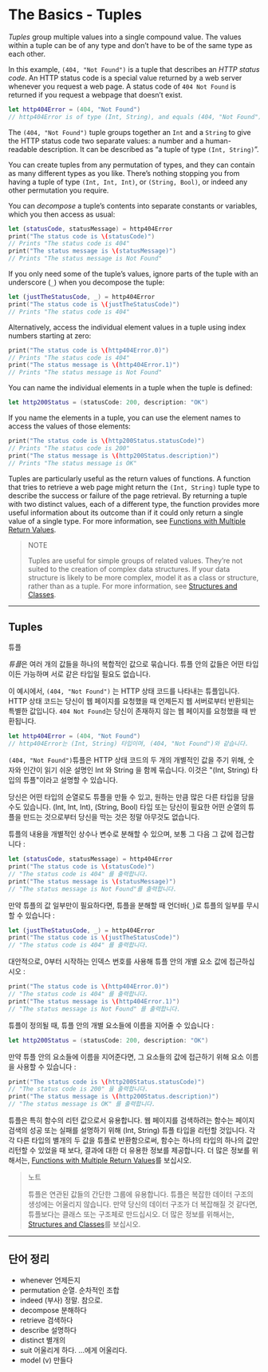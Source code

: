 # The Basics - Tuples



*Tuples* group multiple values into a single compound value. The values within a tuple can be of any type and don’t have to be of the same type as each other.

In this example, `(404, "Not Found")` is a tuple that describes an *HTTP status code*. An HTTP status code is a special value returned by a web server whenever you request a web page. A status code of `404 Not Found` is returned if you request a webpage that doesn’t exist.

``` swift
let http404Error = (404, "Not Found")
// http404Error is of type (Int, String), and equals (404, "Not Found")
```

The `(404, "Not Found")` tuple groups together an `Int` and a `String` to give the HTTP status code two separate values: a number and a human-readable description. It can be described as “a tuple of type `(Int, String)`”.

You can create tuples from any permutation of types, and they can contain as many different types as you like. There’s nothing stopping you from having a tuple of type `(Int, Int, Int)`, or `(String, Bool)`, or indeed any other permutation you require.

You can *decompose* a tuple’s contents into separate constants or variables, which you then access as usual:

``` swift
let (statusCode, statusMessage) = http404Error
print("The status code is \(statusCode)")
// Prints "The status code is 404"
print("The status message is \(statusMessage)")
// Prints "The status message is Not Found"
```

If you only need some of the tuple’s values, ignore parts of the tuple with an underscore (`_`) when you decompose the tuple:

``` swift
let (justTheStatusCode, _) = http404Error
print("The status code is \(justTheStatusCode)")
// Prints "The status code is 404"
```

Alternatively, access the individual element values in a tuple using index numbers starting at zero:

``` swift
print("The status code is \(http404Error.0)")
// Prints "The status code is 404"
print("The status message is \(http404Error.1)")
// Prints "The status message is Not Found"
```

You can name the individual elements in a tuple when the tuple is defined:

``` swift
let http200Status = (statusCode: 200, description: "OK")
```

If you name the elements in a tuple, you can use the element names to access the values of those elements:

``` swift
print("The status code is \(http200Status.statusCode)")
// Prints "The status code is 200"
print("The status message is \(http200Status.description)")
// Prints "The status message is OK"
```

Tuples are particularly useful as the return values of functions. A function that tries to retrieve a web page might return the `(Int, String)` tuple type to describe the success or failure of the page retrieval. By returning a tuple with two distinct values, each of a different type, the function provides more useful information about its outcome than if it could only return a single value of a single type. For more information, see [Functions with Multiple Return Values](https://docs.swift.org/swift-book/LanguageGuide/Functions.html#ID164).

>  NOTE
>
> Tuples are useful for simple groups of related values. They’re not suited to the creation of complex data structures. If your data structure is likely to be more complex, model it as a class or structure, rather than as a tuple. For more information, see [Structures and Classes](https://docs.swift.org/swift-book/LanguageGuide/ClassesAndStructures.html).



---

## Tuples

튜플

*튜플*은 여러 개의 값들을 하나의 복합적인 값으로 묶습니다. 튜플 안의 값들은 어떤 타입이든 가능하며 서로 같은 타입일 필요도 없습니다.

이 예시에서, `(404, "Not Found")` 는 HTTP 상태 코드를 나타내는 튜플입니다. HTTP 상태 코드는 당신이 웹 페이지를 요청했을 때 언제든지 웹 서버로부터 반환되는 특별한 값입니다. `404 Not Found`는 당신이 존재하지 않는 웹 페이지를 요청했을 때 반환됩니다.

``` swift
let http404Error = (404, "Not Found")
// http404Error는 (Int, String) 타입이며, (404, "Not Found")와 같습니다.
```

`(404, "Not Found")`튜플은 HTTP 상태 코드의 두 개의 개별적인 값을 주기 위해, 숫자와 인간이 읽기 쉬운 설명인 Int 와 String 을 함께 묶습니다. 이것은 "(Int, String) 타입의 튜플"이라고 설명할 수 있습니다.

당신은 어떤 타입의 순열로도 튜플을 만들 수 있고, 원하는 만큼 많은 다른 타입을 담을 수도 있습니다. (Int, Int, Int), (String, Bool) 타입 또는 당신이 필요한 어떤 순열의 튜플을 만드는 것으로부터 당신을 막는 것은 정말 아무것도 없습니다.

튜플의 내용을 개별적인 상수나 변수로 분해할 수 있으며, 보통 그 다음 그 값에 접근합니다 :

``` swift
let (statusCode, statusMessage) = http404Error
print("The status code is \(statusCode)")
// "The status code is 404" 를 출력합니다.
print("The status message is \(statusMessage)")
// "The status message is Not Found"를 출력합니다.
```

만약 튜플의 값 일부만이 필요하다면, 튜플을 분해할 때 언더바(`_`)로 튜플의 일부를 무시할 수 있습니다 : 

``` swift
let (justTheStatusCode, _) = http404Error
print("The status code is \(justTheStatusCode)")
// "The status code is 404" 를 출력합니다.
```

대안적으로, 0부터 시작하는 인덱스 번호를 사용해 튜플 안의 개별 요소 값에 접근하십시오 :

``` swift
print("The status code is \(http404Error.0)")
// "The status code is 404" 를 출력합니다.
print("The status message is \(http404Error.1)")
// "The status message is Not Found" 를 출력합니다.            
```

튜플이 정의될 때, 튜플 안의 개별 요소들에 이름을 지어줄 수 있습니다 : 

``` swift
let http200Status = (statusCode: 200, description: "OK")
```

만약 튜플 안의 요소들에 이름을 지어준다면, 그 요소들의 값에 접근하기 위해 요소 이름을 사용할 수 있습니다 :

``` swift
print("The status code is \(http200Status.statusCode)")
// "The status code is 200" 을 출력합니다.
print("The status message is \(http200Status.description)")
// "The status message is OK" 를 출력합니다.
```

튜플은 특히 함수의 리턴 값으로서 유용합니다. 웹 페이지를 검색하려는 함수는 페이지 검색의 성공 또는 실패를 설명하기 위해 (Int, String) 튜플 타입을 리턴할 것입니다. 각각 다른 타입의 별개의 두 값을 튜플로 반환함으로써, 함수는 하나의 타입의 하나의 값만 리턴할 수 있었을 때 보다, 결과에 대한 더 유용한 정보를 제공합니다. 더 많은 정보를 위해서는, [Functions with Multiple Return Values](https://docs.swift.org/swift-book/LanguageGuide/Functions.html#ID164)를 보십시오.

> 노트
>
> 튜플은 연관된 값들의 간단한 그룹에 유용합니다. 튜플은 복잡한 데이터 구조의 생성에는 어울리지 않습니다. 만약 당신의 데이터 구조가 더 복잡해질 것 같다면, 튜플보다는 클래스 또는 구조체로 만드십시오. 더 많은 정보를 위해서는, [Structures and Classes](https://docs.swift.org/swift-book/LanguageGuide/ClassesAndStructures.html)를 보십시오.

---



## 단어 정리

- whenever 언제든지
- permutation 순열. 순차적인 조합
- indeed (부사) 정말. 참으로.
- decompose 분해하다
- retrieve 검색하다
- describe 설명하다
- distinct 별개의
- suit 어울리게 하다. ...에게 어울리다.
- model (v) 만들다